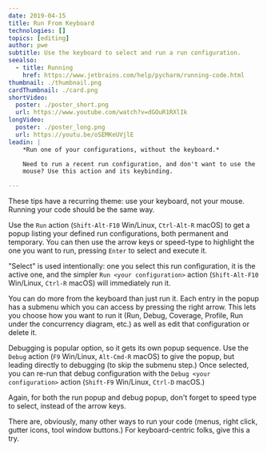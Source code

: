 ```yaml
---
date: 2019-04-15
title: Run From Keyboard
technologies: []
topics: [editing]
author: pwe
subtitle: Use the keyboard to select and run a run configuration.
seealso:
  - title: Running
    href: https://www.jetbrains.com/help/pycharm/running-code.html
thumbnail: ./thumbnail.png
cardThumbnail: ./card.png
shortVideo:
  poster: ./poster_short.png
  url: https://www.youtube.com/watch?v=dGOuR1RXlIk
longVideo:
  poster: ./poster_long.png
  url: https://youtu.be/oSEMKeUVjlE
leadin: |
    *Run one of your configurations, without the keyboard.*    

    Need to run a recent run configuration, and don't want to use the 
    mouse? Use this action and its keybinding.

---
```


These tips have a recurring theme: use your keyboard, not your mouse. Running 
your code should be the same way.

Use the `Run` action (`Shift-Alt-F10` Win/Linux, `Ctrl-Alt-R` macOS) to get 
a popup listing your defined run configurations, both permanent and temporary. 
You can then use the arrow keys or speed-type to highlight the one you want to 
run, pressing `Enter` to select and execute it.

"Select" is used intentionally: one you select this run configuration, it is 
the active one, and the simpler `Run <your configuration>` action 
(`Shift-Alt-F10` Win/Linux, `Ctrl-R` macOS) will immediately run it.

You can do more from the keyboard than just run it. Each entry in the popup has 
a submenu which you can access by pressing the right arrow. This lets you choose 
how you want to run it (Run, Debug, Coverage, Profile, Run under the concurrency 
diagram, etc.) as well as edit that configuration or delete it.

Debugging is popular option, so it gets its own popup sequence. Use the 
`Debug` action (`F9` Win/Linux, `Alt-Cmd-R` macOS) to give the popup, but leading 
directly to debugging (to skip the submenu step.) Once selected, you can re-run 
that debug configuration with the `Debug <your configuration>` action 
(`Shift-F9` Win/Linux, `Ctrl-D` macOS.)

Again, for both the run popup and debug popup, don't forget to speed type to 
select, instead of the arrow keys.

There are, obviously, many other ways to run your code (menus, right click, 
gutter icons, tool window buttons.) For keyboard-centric folks, give this a try.
